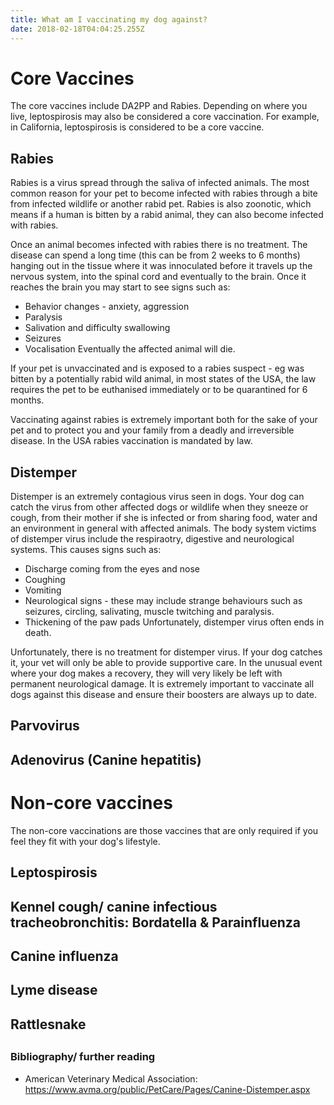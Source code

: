 ```yaml
---
title: What am I vaccinating my dog against?
date: 2018-02-18T04:04:25.255Z
---
```

# Core Vaccines 
The core vaccines include DA2PP and Rabies. Depending on where you live, leptospirosis may also be considered a core vaccination. For example, in California, leptospirosis is considered to be a core vaccine.

## Rabies
Rabies is a virus spread through the saliva of infected animals. The most common reason for your pet to become infected with rabies through a bite from infected wildlife or another rabid pet. Rabies is also zoonotic, which means if a human is bitten by a rabid animal, they can also become infected with rabies. 

Once an animal becomes infected with rabies there is no treatment. The disease can spend a long time (this can be from 2 weeks to 6 months) hanging out in the tissue where it was innoculated before it travels up the nervous system, into the spinal cord and eventually to the brain. Once it reaches the brain you may start to see signs such as:
* Behavior changes - anxiety, aggression
* Paralysis
* Salivation and difficulty swallowing
* Seizures
* Vocalisation
Eventually the affected animal will die.

If your pet is unvaccinated and is exposed to a rabies suspect - eg was bitten by a potentially rabid wild animal, in most states of the USA, the law requires the pet to be euthanised immediately or to be quarantined for 6 months. 

Vaccinating against rabies is extremely important both for the sake of your pet and to protect you and your family from a deadly and irreversible disease. In the USA rabies vaccination is mandated by law. 

## Distemper 
Distemper is an extremely contagious virus seen in dogs. Your dog can catch the virus from other affected dogs or wildlife when they sneeze or cough, from their mother if she is infected or from sharing food, water and an environment in general with affected animals. 
The body system victims of distemper virus include the respiraotry, digestive and neurological systems. This causes signs such as:
* Discharge coming from the eyes and nose
* Coughing 
* Vomiting
* Neurological signs - these may include strange behaviours such as seizures, circling, salivating, muscle twitching and paralysis. 
* Thickening of the paw pads
Unfortunately, distemper virus often ends in death.

Unfortunately, there is no treatment for distemper virus. If your dog catches it, your vet will only be able to provide supportive care. In the unusual event where your dog makes a recovery, they will very likely be left with permanent neurological damage. It is extremely important to vaccinate all dogs against this disease and ensure their boosters are always up to date. 


## Parvovirus

## Adenovirus (Canine hepatitis)

# Non-core vaccines
The non-core vaccinations are those vaccines that are only required if you feel they fit with your dog's lifestyle. 

## Leptospirosis

## Kennel cough/ canine infectious tracheobronchitis: Bordatella & Parainfluenza

## Canine influenza

## Lyme disease

## Rattlesnake

## 

### Bibliography/ further reading
* American Veterinary Medical Association: https://www.avma.org/public/PetCare/Pages/Canine-Distemper.aspx


